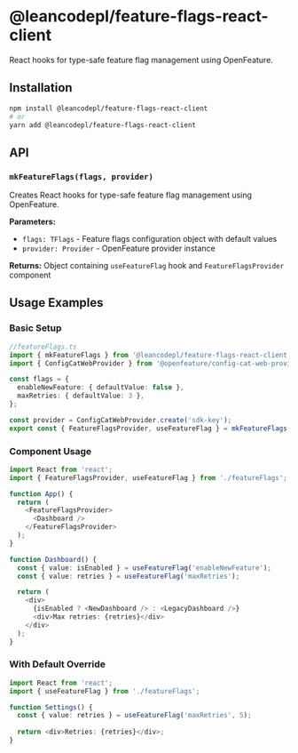 # @leancodepl/feature-flags-react-client

React hooks for type-safe feature flag management using OpenFeature.

## Installation

```bash
npm install @leancodepl/feature-flags-react-client
# or
yarn add @leancodepl/feature-flags-react-client
```

## API

### `mkFeatureFlags(flags, provider)`

Creates React hooks for type-safe feature flag management using OpenFeature.

**Parameters:**
- `flags: TFlags` - Feature flags configuration object with default values
- `provider: Provider` - OpenFeature provider instance

**Returns:** Object containing `useFeatureFlag` hook and `FeatureFlagsProvider` component

## Usage Examples

### Basic Setup

```typescript
//featureFlags.ts
import { mkFeatureFlags } from '@leancodepl/feature-flags-react-client';
import { ConfigCatWebProvider } from '@openfeature/config-cat-web-provider';

const flags = {
  enableNewFeature: { defaultValue: false },
  maxRetries: { defaultValue: 3 },
};

const provider = ConfigCatWebProvider.create('sdk-key');
export const { FeatureFlagsProvider, useFeatureFlag } = mkFeatureFlags(flags, provider);
```

### Component Usage

```typescript
import React from 'react';
import { FeatureFlagsProvider, useFeatureFlag } from './featureFlags';

function App() {
  return (
    <FeatureFlagsProvider>
      <Dashboard />
    </FeatureFlagsProvider>
  );
}

function Dashboard() {
  const { value: isEnabled } = useFeatureFlag('enableNewFeature');
  const { value: retries } = useFeatureFlag('maxRetries');

  return (
    <div>
      {isEnabled ? <NewDashboard /> : <LegacyDashboard />}
      <div>Max retries: {retries}</div>
    </div>
  );
}
```

### With Default Override

```typescript
import React from 'react';
import { useFeatureFlag } from './featureFlags';

function Settings() {
  const { value: retries } = useFeatureFlag('maxRetries', 5);
  
  return <div>Retries: {retries}</div>;
}
```
